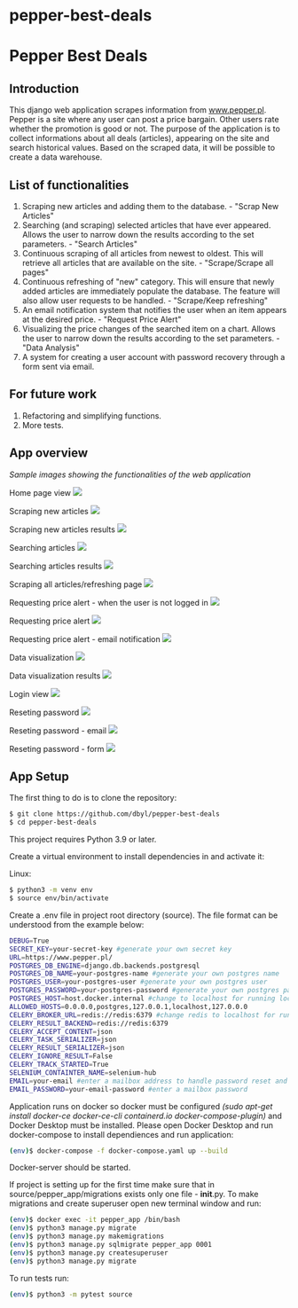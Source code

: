 # pepper-best-deals


# Pepper Best Deals

## Introduction

This django web application scrapes information from www.pepper.pl. Pepper is a site where any user can post a price bargain. Other users rate whether the promotion is good or not. 
The purpose of the application is to collect informations about all deals (articles), appearing on the site and search historical values. Based on the scraped data, it will be possible to create a data warehouse.

## List of functionalities
1) Scraping new articles and adding them to the database. - "Scrap New Articles"
2) Searching (and scraping) selected articles that have ever appeared. Allows the user to narrow down the results according to the set parameters. - "Search Articles"
3) Continuous scraping of all articles from newest to oldest. This will retrieve all articles that are available on the site. - "Scrape/Scrape all pages"
4) Continuous refreshing of "new" category. This will ensure that newly added articles are immediately populate the database. The feature will also allow user requests to be handled. - "Scrape/Keep refreshing"
5) An email notification system that notifies the user when an item appears at the desired price. - "Request Price Alert"
6) Visualizing the price changes of the searched item on a chart. Allows the user to narrow down the results according to the set parameters. - "Data Analysis"
7) A system for creating a user account with password recovery through a form sent via email.


## For future work
1) Refactoring and simplifying functions.
2) More tests.

## App overview

*Sample images showing the functionalities of the web application*


Home page view
![](images/1-home.png)

Scraping new articles
![](images/2-scrape-new-articles.png)

Scraping new articles results
![](images/3-scrape-new-articles-started.png)

Searching articles
![](images/4-search-articles.png)

Searching articles results
![](images/5-search-articles-result.png)

Scraping all articles/refreshing page
![](images/6-scrape.png)

Requesting price alert - when the user is not logged in
![](images/7-request-price-alert-restricted.png)

Requesting price alert
![](images/8-request-price-alert.png)

Requesting price alert - email notification
![](images/8.5-request-price-alert-notification.png)

Data visualization
![](images/9-data-analysis.png)

Data visualization results
![](images/10-data-analysis-result.png)

Login view
![](images/11-login.png)

Reseting password
![](images/12-reset-password.png)

Reseting password - email
![](images/14-reset-password-mail.png)

Reseting password - form
![](images/15-new-password-form.png)


## App Setup
The first thing to do is to clone the repository:

```sh
$ git clone https://github.com/dbyl/pepper-best-deals
$ cd pepper-best-deals
```

This project requires Python 3.9 or later.

Create a virtual environment to install dependencies in and activate it:

Linux:
```sh
$ python3 -m venv env
$ source env/bin/activate
```

Create a .env file in project root directory (source). The file format can be understood from the example below:
```sh
DEBUG=True
SECRET_KEY=your-secret-key #generate your own secret key
URL=https://www.pepper.pl/
POSTGRES_DB_ENGINE=django.db.backends.postgresql
POSTGRES_DB_NAME=your-postgres-name #generate your own postgres name
POSTGRES_USER=your-postgres-user #generate your own postgres user
POSTGRES_PASSWORD=your-postgres-password #generate your own postgres password
POSTGRES_HOST=host.docker.internal #change to localhost for running locally
ALLOWED_HOSTS=0.0.0.0,postgres,127.0.0.1,localhost,127.0.0.0
CELERY_BROKER_URL=redis://redis:6379 #change redis to localhost for running locally
CELERY_RESULT_BACKEND=redis://redis:6379
CELERY_ACCEPT_CONTENT=json
CELERY_TASK_SERIALIZER=json
CELERY_RESULT_SERIALIZER=json
CELERY_IGNORE_RESULT=False
CELERY_TRACK_STARTED=True
SELENIUM_CONTAINTER_NAME=selenium-hub
EMAIL=your-email #enter a mailbox address to handle password reset and notifications
EMAIL_PASSWORD=your-email-password #enter a mailbox password
```

Application runs on docker so docker must be configured *(sudo apt-get install docker-ce docker-ce-cli containerd.io docker-compose-plugin)* and Docker Desktop must be installed.
Please open Docker Desktop and run docker-compose to install dependiences and run application:
```sh
(env)$ docker-compose -f docker-compose.yaml up --build
```

Docker-server should be started.

If project is setting up for the first time make sure that in source/pepper_app/migrations exists only one file - __init__.py.
To make migrations and create superuser open new terminal window and run:
```sh
(env)$ docker exec -it pepper_app /bin/bash
(env)$ python3 manage.py migrate
(env)$ python3 manage.py makemigrations
(env)$ python3 manage.py sqlmigrate pepper_app 0001
(env)$ python3 manage.py createsuperuser
(env)$ python3 manage.py migrate
```

To run tests run:
```sh
(env)$ python3 -m pytest source
```


